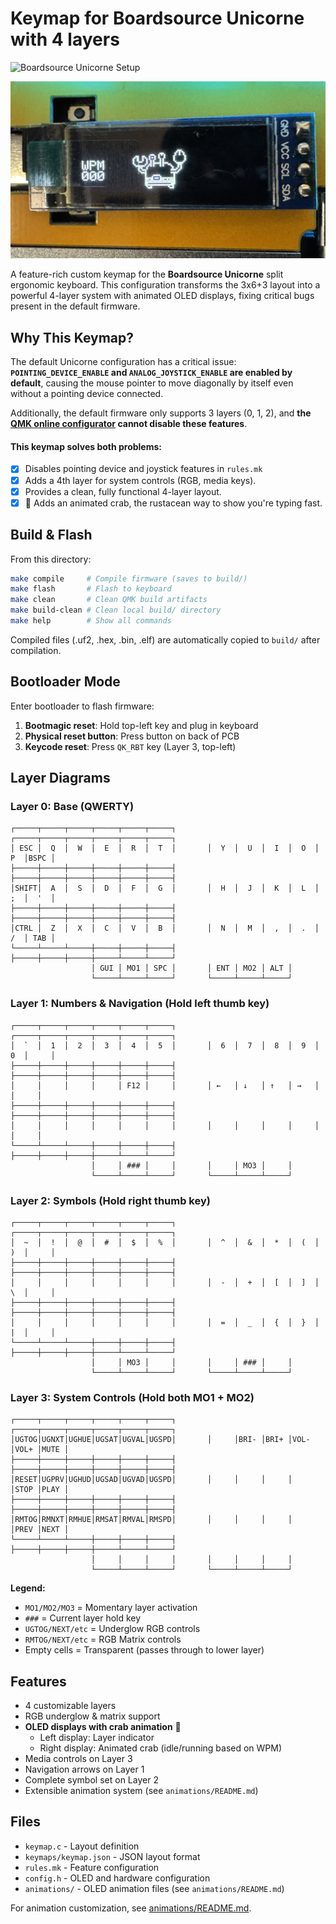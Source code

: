 # Keymap for Boardsource Unicorne with 4 layers

![Boardsource Unicorne Setup](images/setup.jpg)

![Animated Crab Display](images/crab.jpg)

A feature-rich custom keymap for the **Boardsource Unicorne** split ergonomic keyboard. This configuration transforms the 3x6+3 layout into a powerful 4-layer system with animated OLED displays, fixing critical bugs present in the default firmware.

## Why This Keymap?

The default Unicorne configuration has a critical issue: **`POINTING_DEVICE_ENABLE` and `ANALOG_JOYSTICK_ENABLE` are enabled by default**, causing the mouse pointer to move diagonally by itself even without a pointing device connected.

Additionally, the default firmware only supports 3 layers (0, 1, 2), and **the [QMK online configurator](https://config.qmk.fm/#/boardsource/unicorne/LAYOUT_split_3x6_3) cannot disable these features**.

#### This keymap solves both problems:
- [x] Disables pointing device and joystick features in `rules.mk`
- [x] Adds a 4th layer for system controls (RGB, media keys).
- [x] Provides a clean, fully functional 4-layer layout.
- [x] :crab: Adds an animated crab, the rustacean way to show you're typing fast.

## Build & Flash

From this directory:

```bash
make compile     # Compile firmware (saves to build/)
make flash       # Flash to keyboard
make clean       # Clean QMK build artifacts
make build-clean # Clean local build/ directory
make help        # Show all commands
```

Compiled files (.uf2, .hex, .bin, .elf) are automatically copied to `build/` after compilation.

## Bootloader Mode

Enter bootloader to flash firmware:
1. **Bootmagic reset**: Hold top-left key and plug in keyboard
2. **Physical reset button**: Press button on back of PCB
3. **Keycode reset**: Press `QK_RBT` key (Layer 3, top-left)

## Layer Diagrams

### Layer 0: Base (QWERTY)
```
┌─────┬─────┬─────┬─────┬─────┬─────┐       ┌─────┬─────┬─────┬─────┬─────┬─────┐
│ ESC │  Q  │  W  │  E  │  R  │  T  │       │  Y  │  U  │  I  │  O  │  P  │BSPC │
├─────┼─────┼─────┼─────┼─────┼─────┤       ├─────┼─────┼─────┼─────┼─────┼─────┤
│SHIFT│  A  │  S  │  D  │  F  │  G  │       │  H  │  J  │  K  │  L  │  ;  │  '  │
├─────┼─────┼─────┼─────┼─────┼─────┤       ├─────┼─────┼─────┼─────┼─────┼─────┤
│CTRL │  Z  │  X  │  C  │  V  │  B  │       │  N  │  M  │  ,  │  .  │  /  │ TAB │
└─────┴─────┴─────┼─────┼─────┼─────┤       ├─────┼─────┼─────┼─────┴─────┴─────┘
                  │ GUI │ MO1 │ SPC │       │ ENT │ MO2 │ ALT │
                  └─────┴─────┴─────┘       └─────┴─────┴─────┘
```

### Layer 1: Numbers & Navigation (Hold left thumb key)
```
┌─────┬─────┬─────┬─────┬─────┬─────┐       ┌─────┬─────┬─────┬─────┬─────┬─────┐
│  `  │  1  │  2  │  3  │  4  │  5  │       │  6  │  7  │  8  │  9  │  0  │     │
├─────┼─────┼─────┼─────┼─────┼─────┤       ├─────┼─────┼─────┼─────┼─────┼─────┤
│     │     │     │     │ F12 │     │       │ ←   │ ↓   │ ↑   │ →   │     │     │
├─────┼─────┼─────┼─────┼─────┼─────┤       ├─────┼─────┼─────┼─────┼─────┼─────┤
│     │     │     │     │     │     │       │     │     │     │     │     │     │
└─────┴─────┴─────┼─────┼─────┼─────┤       ├─────┼─────┼─────┼─────┴─────┴─────┘
                  │     │ ### │     │       │     │ MO3 │     │
                  └─────┴─────┴─────┘       └─────┴─────┴─────┘
```

### Layer 2: Symbols (Hold right thumb key)
```
┌─────┬─────┬─────┬─────┬─────┬─────┐       ┌─────┬─────┬─────┬─────┬─────┬─────┐
│  ~  │  !  │  @  │  #  │  $  │  %  │       │  ^  │  &  │  *  │  (  │  )  │     │
├─────┼─────┼─────┼─────┼─────┼─────┤       ├─────┼─────┼─────┼─────┼─────┼─────┤
│     │     │     │     │     │     │       │  -  │  +  │  [  │  ]  │  \  │     │
├─────┼─────┼─────┼─────┼─────┼─────┤       ├─────┼─────┼─────┼─────┼─────┼─────┤
│     │     │     │     │     │     │       │  =  │  _  │  {  │  }  │  |  │     │
└─────┴─────┴─────┼─────┼─────┼─────┤       ├─────┼─────┼─────┼─────┴─────┴─────┘
                  │     │ MO3 │     │       │     │ ### │     │
                  └─────┴─────┴─────┘       └─────┴─────┴─────┘
```

### Layer 3: System Controls (Hold both MO1 + MO2)
```
┌─────┬─────┬─────┬─────┬─────┬─────┐       ┌─────┬─────┬─────┬─────┬─────┬─────┐
│UGTOG│UGNXT│UGHUE│UGSAT│UGVAL│UGSPD│       │     │BRI- │BRI+ │VOL- │VOL+ │MUTE │
├─────┼─────┼─────┼─────┼─────┼─────┤       ├─────┼─────┼─────┼─────┼─────┼─────┤
│RESET│UGPRV│UGHUD│UGSAD│UGVAD│UGSPD│       │     │     │     │     │STOP │PLAY │
├─────┼─────┼─────┼─────┼─────┼─────┤       ├─────┼─────┼─────┼─────┼─────┼─────┤
│RMTOG│RMNXT│RMHUE│RMSAT│RMVAL│RMSPD│       │     │     │     │     │PREV │NEXT │
└─────┴─────┴─────┼─────┼─────┼─────┤       ├─────┼─────┼─────┼─────┴─────┴─────┘
                  │     │     │     │       │     │     │     │
                  └─────┴─────┴─────┘       └─────┴─────┴─────┘
```

**Legend:**
- `MO1/MO2/MO3` = Momentary layer activation
- `###` = Current layer hold key
- `UGTOG/NEXT/etc` = Underglow RGB controls
- `RMTOG/NEXT/etc` = RGB Matrix controls
- Empty cells = Transparent (passes through to lower layer)

## Features

- 4 customizable layers
- RGB underglow & matrix support
- **OLED displays with crab animation** 🦀
  - Left display: Layer indicator
  - Right display: Animated crab (idle/running based on WPM)
- Media controls on Layer 3
- Navigation arrows on Layer 1
- Complete symbol set on Layer 2
- Extensible animation system (see `animations/README.md`)

## Files

- `keymap.c` - Layout definition
- `keymaps/keymap.json` - JSON layout format
- `rules.mk` - Feature configuration
- `config.h` - OLED and hardware configuration
- `animations/` - OLED animation files (see `animations/README.md`)

For animation customization, see [animations/README.md](animations/README.md).
